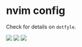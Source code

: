 # nvim config

Check for details on `dotfyle`.

<a href="https://dotfyle.com/8LWXpg/nvim-config"><img src="https://dotfyle.com/8LWXpg/nvim-config/badges/plugins?style=flat" /></a>
<a href="https://dotfyle.com/8LWXpg/nvim-config"><img src="https://dotfyle.com/8LWXpg/nvim-config/badges/leaderkey?style=flat" /></a>
<a href="https://dotfyle.com/8LWXpg/nvim-config"><img src="https://dotfyle.com/8LWXpg/nvim-config/badges/plugin-manager?style=flat" /></a>

